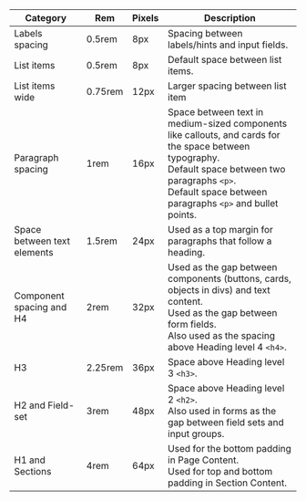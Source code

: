 | Category                                      | Rem         | Pixels | Description                                                                                                                                                                                                               |
|--------------------------------|-------------|--------|---------------------------------------------------------------------------------------------------------------------------------------------------------------------------------------------------------------------------|
| Labels spacing                            | 0.5rem      | 8px    | Spacing between labels/hints and input fields.                                                                                                                                                                            |
| List items                                    | 0.5rem      | 8px    | Default space between list items.
| List items wide                           | 0.75rem     | 12px   | Larger spacing between list item                                                                                                                                                                                          |
| Paragraph spacing                     | 1rem        | 16px   | Space between text in medium-sized components like callouts, and cards for the space between typography.<br/> Default space between two paragraphs `<p>`. <br/> Default space between paragraphs `<p>` and bullet points.
| Space between text elements   | 1.5rem      | 24px   | Used as a top margin for paragraphs that follow a heading.                                                                                                                                                                |
| Component spacing and H4     | 2rem        | 32px   | Used as the gap between components (buttons, cards, objects in divs) and text content. <br/>Used as the gap between form fields. <br/>Also used as the spacing above Heading level 4 `<h4>`.                              |
| H3                                               | 2.25rem     | 36px   | Space above Heading level 3 `<h3>`.                                                                                                                                                                                       |
| H2 and Field-set                        | 3rem        | 48px   | Space above Heading level 2 `<h2>`. <br/> Also used in forms as the gap between field sets and input groups.                                                                                                              |
| H1 and Sections         | 4rem        | 64px   | Used for the bottom padding in Page Content. <br/>Used for top and bottom padding in Section Content.                                                                                                                     |
